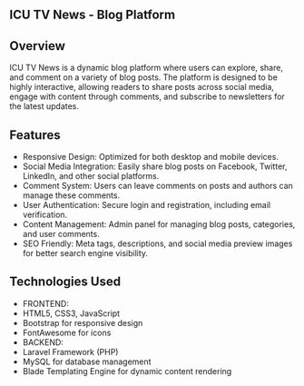 ## ICU TV News - Blog Platform

## Overview
ICU TV News is a dynamic blog platform where users can explore, share, and comment on a variety of blog posts. The platform is designed to be highly interactive, allowing readers to share posts across social media, engage with content through comments, and subscribe to newsletters for the latest updates.

## Features
- Responsive Design: Optimized for both desktop and mobile devices.
- Social Media Integration: Easily share blog posts on Facebook, Twitter, LinkedIn, and other social platforms.
- Comment System: Users can leave comments on posts and authors can manage these comments.
- User Authentication: Secure login and registration, including email verification.
- Content Management: Admin panel for managing blog posts, categories, and user comments.
- SEO Friendly: Meta tags, descriptions, and social media preview images for better search engine visibility.

## Technologies Used
- FRONTEND:
- HTML5, CSS3, JavaScript
- Bootstrap for responsive design
- FontAwesome for icons
- BACKEND:
- Laravel Framework (PHP)
- MySQL for database management
- Blade Templating Engine for dynamic content rendering
